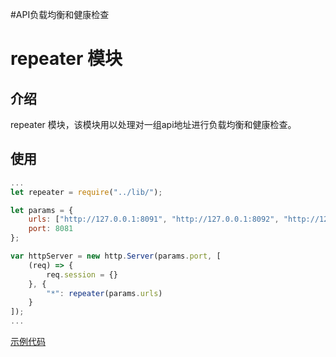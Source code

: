 #API负载均衡和健康检查

# repeater 模块

## 介绍

repeater 模块，该模块用以处理对一组api地址进行负载均衡和健康检查。

## 使用

```javascript
...
let repeater = require("../lib/");

let params = {
	urls: ["http://127.0.0.1:8091", "http://127.0.0.1:8092", "http://127.0.0.1:8093"],
	port: 8081
};

var httpServer = new http.Server(params.port, [
	(req) => {
		req.session = {}
	}, {
		"*": repeater(params.urls)
	}
]);
...
```

[示例代码](./examples/)